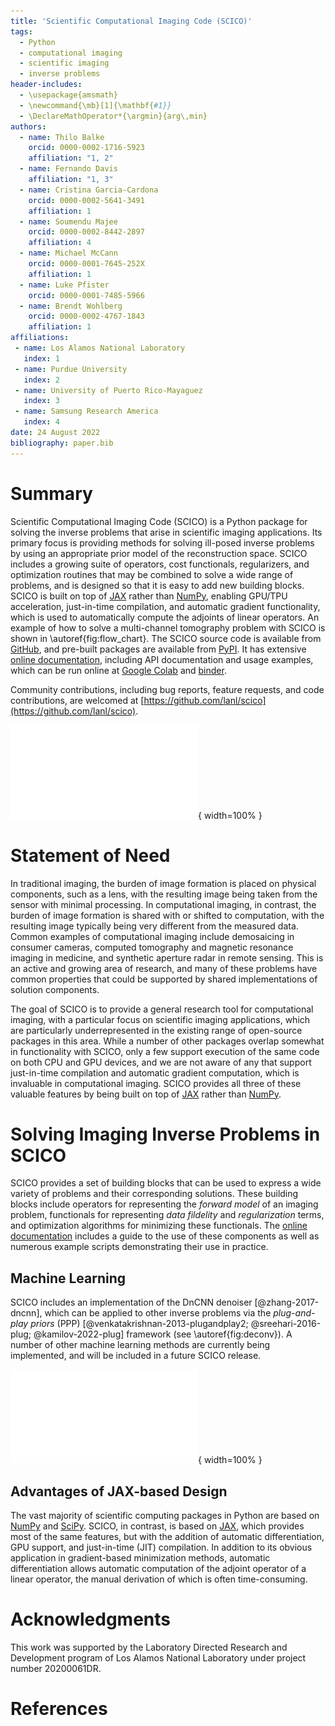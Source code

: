 ```yaml
---
title: 'Scientific Computational Imaging Code (SCICO)'
tags:
  - Python
  - computational imaging
  - scientific imaging
  - inverse problems
header-includes:
  - \usepackage{amsmath}
  - \newcommand{\mb}[1]{\mathbf{#1}}
  - \DeclareMathOperator*{\argmin}{arg\,min}
authors:
  - name: Thilo Balke
	orcid: 0000-0002-1716-5923
	affiliation: "1, 2"
  - name: Fernando Davis
	affiliation: "1, 3"
  - name: Cristina Garcia-Cardona
	orcid: 0000-0002-5641-3491
	affiliation: 1
  - name: Soumendu Majee
	orcid: 0000-0002-8442-2897
	affiliation: 4
  - name: Michael McCann
	orcid: 0000-0001-7645-252X
	affiliation: 1
  - name: Luke Pfister
	orcid: 0000-0001-7485-5966
  - name: Brendt Wohlberg
	orcid: 0000-0002-4767-1843
	affiliation: 1
affiliations:
 - name: Los Alamos National Laboratory
   index: 1
 - name: Purdue University
   index: 2
 - name: University of Puerto Rico-Mayaguez
   index: 3
 - name: Samsung Research America
   index: 4
date: 24 August 2022
bibliography: paper.bib
---
```


# Summary

Scientific Computational Imaging Code (SCICO) is a Python package for solving the inverse problems that arise in scientific imaging applications. Its primary focus is providing methods for solving ill-posed inverse problems by using an appropriate prior model of the reconstruction space. SCICO includes a growing suite of operators, cost functionals, regularizers, and optimization routines that may be combined to solve a wide range of problems, and is designed so that it is easy to add new building blocks. SCICO is built on top of [JAX](https://jax.readthedocs.io/en/latest/) rather than [NumPy](https://numpy.org/), enabling GPU/TPU acceleration, just-in-time compilation, and automatic gradient functionality,
which is used to automatically compute the adjoints of linear operators.
An example of how to solve a multi-channel tomography problem with SCICO is shown in \autoref{fig:flow_chart}. The SCICO source code is available from [GitHub](https://github.com/lanl/scico), and pre-built packages are available from [PyPI](https://github.com/lanl/scico). It has extensive [online documentation](https://scico.rtfd.io/), including API documentation and usage examples, which can be run online at [Google Colab](https://colab.research.google.com/github/lanl/scico-data/blob/colab/notebooks/index.ipynb) and [binder](https://mybinder.org/v2/gh/lanl/scico-data/binder?labpath=notebooks%2Findex.ipynb).

Community contributions, including bug reports, feature requests, and code contributions, are welcomed at [https://github.com/lanl/scico](https://github.com/lanl/scico).

![Solving a multi-channel tomography problem with SCICO.\label{fig:flow_chart}](figures/flow_chart.pdf){ width=100% }


# Statement of Need

In traditional imaging, the burden of image formation is placed on physical components, such as a lens, with the resulting image being taken from the sensor with minimal processing. In computational imaging, in contrast, the burden of image formation is shared with or shifted to computation, with the resulting image typically being very different from the measured data. Common examples of computational imaging include demosaicing in consumer cameras, computed tomography and magnetic resonance imaging in medicine, and synthetic aperture radar in remote sensing. This is an active and growing area of research, and many of these problems have common properties that could be supported by shared implementations of solution components.

The goal of SCICO is to provide a general research tool for computational imaging, with a particular focus on scientific imaging applications, which are particularly underrepresented in the existing range of open-source packages in this area. While a number of other packages overlap somewhat in functionality with SCICO, only a few support execution of the same code on both CPU and GPU devices, and we are not aware of any that support just-in-time compilation and automatic gradient computation, which is invaluable in computational imaging. SCICO provides all three of these valuable features by being built on top of [JAX](https://jax.readthedocs.io/en/latest/) rather than [NumPy](https://numpy.org/).


# Solving Imaging Inverse Problems in SCICO

SCICO provides a set of building blocks that can be used to express a wide variety of problems and their corresponding solutions. These building blocks include operators for representing the *forward model* of an imaging problem, functionals for representing *data fildelity* and *regularization* terms, and optimization algorithms for minimizing these functionals. The [online documentation](https://scico.rtfd.io/) includes a guide to the use of these components as well as numerous example scripts demonstrating their use in practice.



## Machine Learning

SCICO includes an implementation of the DnCNN denoiser [@zhang-2017-dncnn], which can be applied to other inverse problems via the *plug-and-play priors* (PPP) [@venkatakrishnan-2013-plugandplay2; @sreehari-2016-plug; @kamilov-2022-plug] framework (see \autoref{fig:deconv}). A number of other machine learning methods are currently being implemented, and will be included in a future SCICO release.

![Image deconvolution via PPP with DnCNN denoiser.\label{fig:deconv}](figures/deconv_ppp_dncnn.pdf){ width=100% }



## Advantages of JAX-based Design

The vast majority of scientific computing packages in Python are based on
[NumPy](https://numpy.org/) and [SciPy](https://scipy.org/). SCICO, in contrast, is based on [JAX](https://jax.readthedocs.io/en/latest/), which provides most of the same features, but with the addition of automatic differentiation, GPU support, and just-in-time (JIT) compilation. In addition to its obvious application in  gradient-based minimization methods, automatic differentiation allows automatic computation of the adjoint operator of a linear operator, the manual derivation of which is often time-consuming.


# Acknowledgments

This work was supported by the Laboratory Directed Research and Development program of Los Alamos National Laboratory under project number 20200061DR.


# References
